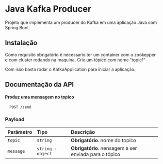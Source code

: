 
# Java Kafka Producer

Projeto que implementa um producer do Kafka em uma aplicação Java com Spring Boot.


## Instalação

Como requisito obrigatório é necessario ter um container com o zookepper e com cluster rodando na maquina. Crie um tópico com nome "topic1"

Com isso basta rodar o KafkaApplication para iniciar a aplicação.


## Documentação da API

#### Produz uma mensagem no topico

```http
  POST /send
```

### Payload

| Parâmetro   | Tipo       | Descrição                           |
| :---------- | :--------- | :---------------------------------- |
| `topic` | `string` | **Obrigatório**. nome do topico |
| `message` | `string - object` | **Obrigatório**. nensagem a ser enviada para o tópico |